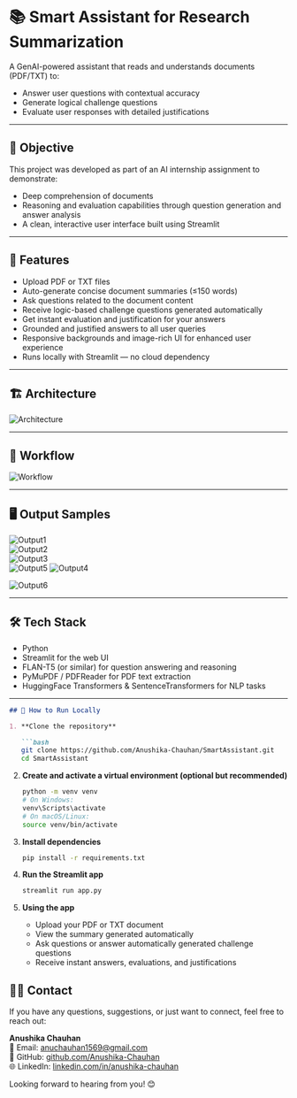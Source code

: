 
# 📚 Smart Assistant for Research Summarization

A GenAI-powered assistant that reads and understands documents (PDF/TXT) to:
- Answer user questions with contextual accuracy
- Generate logical challenge questions
- Evaluate user responses with detailed justifications

---

## 🧠 Objective

This project was developed as part of an AI internship assignment to demonstrate:
- Deep comprehension of documents
- Reasoning and evaluation capabilities through question generation and answer analysis
- A clean, interactive user interface built using Streamlit

---

## 🚀 Features

- Upload PDF or TXT files  
- Auto-generate concise document summaries (≤150 words)  
- Ask questions related to the document content  
- Receive logic-based challenge questions generated automatically  
- Get instant evaluation and justification for your answers  
- Grounded and justified answers to all user queries  
- Responsive backgrounds and image-rich UI for enhanced user experience  
- Runs locally with Streamlit — no cloud dependency

---

## 🏗️ Architecture

![Architecture](assests/architecture.png)

---

## 🔁 Workflow

![Workflow](assests/IMG-20250714-WA0017.jpg)

---

## 🖥️ Output Samples

![Output1](assests/1.png)  
![Output2](assests/2.png)  
![Output3](assests/3.png)  
![Output5](assests/5.png)
![Output4](assests/4.png)  
  
![Output6](assests/6.png)  

---

## 🛠️ Tech Stack

- Python  
- Streamlit for the web UI  
- FLAN-T5 (or similar) for question answering and reasoning  
- PyMuPDF / PDFReader for PDF text extraction  
- HuggingFace Transformers & SentenceTransformers for NLP tasks  

---


````markdown
## 📂 How to Run Locally

1. **Clone the repository**

   ```bash
   git clone https://github.com/Anushika-Chauhan/SmartAssistant.git
   cd SmartAssistant
````

2. **Create and activate a virtual environment (optional but recommended)**

   ```bash
   python -m venv venv
   # On Windows:
   venv\Scripts\activate
   # On macOS/Linux:
   source venv/bin/activate
   ```

3. **Install dependencies**

   ```bash
   pip install -r requirements.txt
   ```

4. **Run the Streamlit app**

   ```bash
   streamlit run app.py
   ```

5. **Using the app**

   * Upload your PDF or TXT document
   * View the summary generated automatically
   * Ask questions or answer automatically generated challenge questions
   * Receive instant answers, evaluations, and justifications



## 🙋‍♀️ Contact

If you have any questions, suggestions, or just want to connect, feel free to reach out:

**Anushika Chauhan**  
📧 Email: [anuchauhan1569@gmail.com](mailto:anuchauhan1569@gmail.com)  
🔗 GitHub: [github.com/Anushika-Chauhan](https://github.com/Anushika-Chauhan)  
🌐 LinkedIn: [linkedin.com/in/anushika-chauhan](https://www.linkedin.com/in/anushika-chauhan-0b8365284)

Looking forward to hearing from you! 😊





